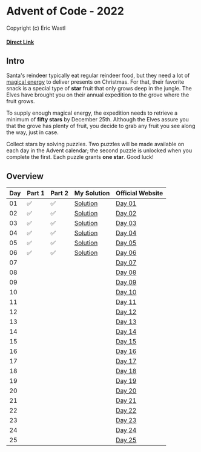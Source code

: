  # Advent of Code - 2022
Copyright (c) Eric Wastl
#### [Direct Link](https://adventofcode.com/2022)

## Intro 

Santa's reindeer typically eat regular reindeer food, but they need a lot of [magical energy](https://adventofcode.com/2018/day/25) to deliver presents on Christmas. For that, their favorite snack is a special type of **star** fruit that only grows deep in the jungle. The Elves have brought you on their annual expedition to the grove where the fruit grows.

To supply enough magical energy, the expedition needs to retrieve a minimum of **fifty stars** by December 25th. Although the Elves assure you that the grove has plenty of fruit, you decide to grab any fruit you see along the way, just in case.

Collect stars by solving puzzles. Two puzzles will be made available on each day in the Advent calendar; the second puzzle is unlocked when you complete the first. Each puzzle grants **one star**. Good luck!


## Overview

| Day | Part 1 | Part 2 | My Solution | Official Website | 
| --- | --- | --- |---| --- |
| 01 | :white_check_mark: | :white_check_mark: | [Solution](01/code.py) | [Day 01](https://adventofcode.com/2022/day/1) |
| 02 | :white_check_mark: | :white_check_mark: | [Solution](02/code.py) | [Day 02](https://adventofcode.com/2022/day/2) |
| 03 | :white_check_mark: | :white_check_mark: | [Solution](03/code.py) | [Day 03](https://adventofcode.com/2022/day/3) |
| 04 | :white_check_mark: | :white_check_mark: | [Solution](04/code.py) | [Day 04](https://adventofcode.com/2022/day/4) |
| 05 | :white_check_mark: | :white_check_mark: | [Solution](05/code.py) | [Day 05](https://adventofcode.com/2022/day/5) |
| 06 | :white_check_mark: | :white_check_mark: | [Solution](06/code.py) | [Day 06](https://adventofcode.com/2022/day/6) |
| 07 |  |  |  | [Day 07](https://adventofcode.com/2022/day/7) |
| 08 |  |  |  | [Day 08](https://adventofcode.com/2022/day/8) |
| 09 |  |  |  | [Day 09](https://adventofcode.com/2022/day/9) |
| 10 |  |  |  | [Day 10](https://adventofcode.com/2022/day/10) |
| 11 |  |  |  | [Day 11](https://adventofcode.com/2022/day/11) |
| 12 |  |  |  | [Day 12](https://adventofcode.com/2022/day/12) |
| 13 |  |  |  | [Day 13](https://adventofcode.com/2022/day/13) |
| 14 |  |  |  | [Day 14](https://adventofcode.com/2022/day/14) |
| 15 |  |  |  | [Day 15](https://adventofcode.com/2022/day/15) |
| 16 |  |  |  | [Day 16](https://adventofcode.com/2022/day/16) |
| 17 |  |  |  | [Day 17](https://adventofcode.com/2022/day/17) |
| 18 |  |  |  | [Day 18](https://adventofcode.com/2022/day/18) |
| 19 |  |  |  | [Day 19](https://adventofcode.com/2022/day/19) |
| 20 |  |  |  | [Day 20](https://adventofcode.com/2022/day/20) |
| 21 |  |  |  | [Day 21](https://adventofcode.com/2022/day/21) |
| 22 |  |  |  | [Day 22](https://adventofcode.com/2022/day/22) |
| 23 |  |  |  | [Day 23](https://adventofcode.com/2022/day/23) |
| 24 |  |  |  | [Day 24](https://adventofcode.com/2022/day/24) |
| 25 |  |  |  | [Day 25](https://adventofcode.com/2022/day/25) |

